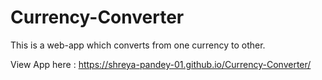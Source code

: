 # Currency-Converter
This is a web-app which converts from one currency to other.


View App here : https://shreya-pandey-01.github.io/Currency-Converter/
